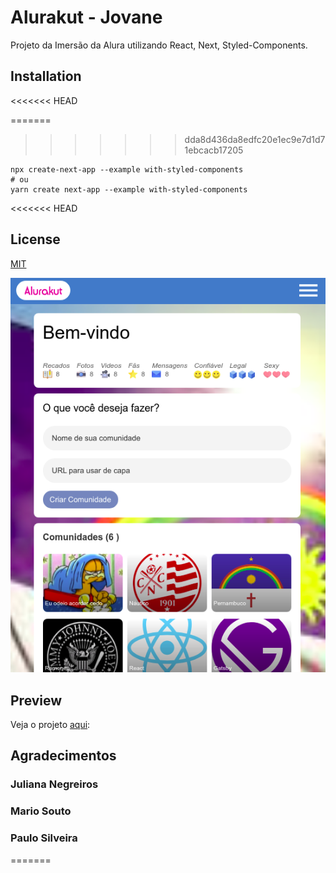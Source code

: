 # Alurakut - Jovane

Projeto da Imersão da Alura utilizando React, Next, Styled-Components.

## Installation

<<<<<<< HEAD

=======

> > > > > > > dda8d436da8edfc20e1ec9e7d1d71ebcacb17205

```node
npx create-next-app --example with-styled-components
# ou
yarn create next-app --example with-styled-components
```

<<<<<<< HEAD

## License

[MIT](https://choosealicense.com/licenses/mit/)

![Alurakut de Jovane](./src/assets/md-img.png)

## Preview

Veja o projeto [aqui](https://alurakut-jovane.netlify.app/):

## Agradecimentos

### Juliana Negreiros

### Mario Souto

### Paulo Silveira

=======
